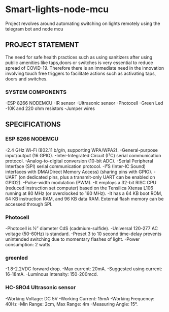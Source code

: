 # Smart-lights-node-mcu
Project revolves around automating switching on lights remotely using the telegram bot and node mcu

## PROJECT STATEMENT
The need for safe health practices such as using sanitizers after using public amenities like taps,doors or switches is very essential to reduce  spread of COVID-19. Therefore there is an immediate need in the innovation involving touch free triggers to facilitate actions such as activating taps, doors and switches.

### SYSTEM COMPONENTS
-ESP 8266 NODEMCU
-IR sensor
-Ultrasonic sensor
-Photocell
-Green Led
-10K and 220 ohm resistors
-Jumper wires

## SPECIFICATIONS
 ### ESP 8266 NODEMCU
   -2.4 GHz Wi-Fi (802.11 b/g/n, supporting WPA/WPA2).
   -General-purpose input/output (16 GPIO).
   -Inter-Integrated Circuit (I²C) serial communication protocol.
   -Analog-to-digital conversion (10-bit ADC).
   -Serial Peripheral Interface (SPI) serial communication protocol.
   -I²S (Inter-IC Sound) interfaces with DMA(Direct Memory Access) (sharing pins with GPIO).
   -UART (on dedicated pins, plus a transmit-only UART can be enabled on GPIO2).
   -Pulse-width modulation (PWM).
   -It employs a 32-bit RISC CPU (reduced instruction set computer) based on the Tensilica Xtensa L106 running at 80 MHz (or overclocked to 160 MHz).
   -It has a 64 KB boot ROM, 64 KB instruction RAM, and 96 KB data RAM. External flash memory can be accessed through SPI.

 ### Photocell
   -Photocell is ½” diameter CdS (cadmium-sulfide). 
   -Universal 120-277 AC voltage (50-60Hz) is standard.
   -Preset 3 to 10 second time-delay prevents unintended switching due to momentary flashes of light. 
   -Power consumption: 2 watts.
   
 ### greenled
   -1.8-2.2VDC forward drop.
   -Max current: 20mA.
   -Suggested using current: 16-18mA.
   -Luminous Intensity: 150-200mcd.
   
 ### HC-SRO4 Ultrasonic sensor
   -Working Voltage: DC 5V
   -Working Current: 15mA
   -Working Frequency: 40Hz
   -Min Range: 2cm, Max Range: 4m
   -Measuring Angle: 15°.
